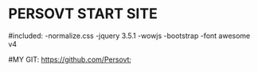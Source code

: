 # PERSOVT START SITE 

#included:
  -normalize.css
  -jquery 3.5.1
  -wowjs
  -bootstrap
  -font awesome v4

#MY GIT: https://github.com/Persovt;
